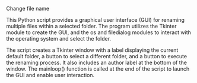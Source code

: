 Change file name

This Python script provides a graphical user interface (GUI) for renaming multiple files within a selected folder. The program utilizes the Tkinter module to create the GUI, and the os and filedialog modules to interact with the operating system and select the folder.

The script creates a Tkinter window with a label displaying the current default folder, a button to select a different folder, and a button to execute the renaming process. It also includes an author label at the bottom of the window. The mainloop() function is called at the end of the script to launch the GUI and enable user interaction.
